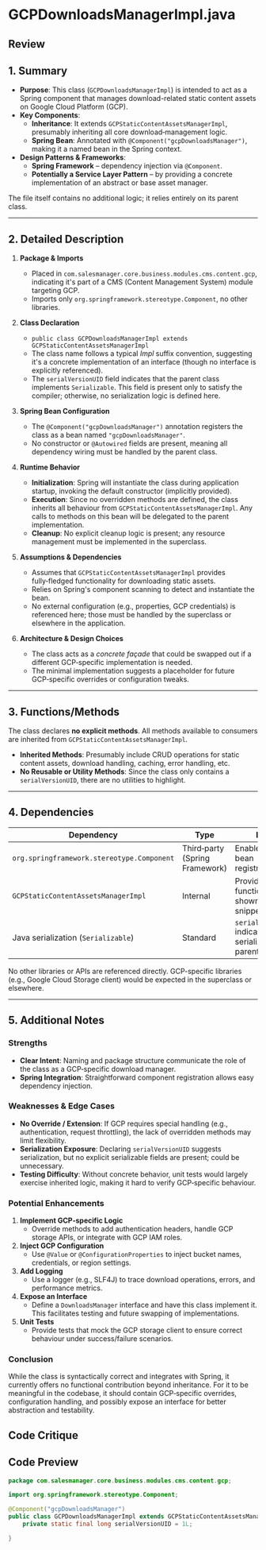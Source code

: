 # GCPDownloadsManagerImpl.java

## Review

## 1. Summary  
- **Purpose**: This class (`GCPDownloadsManagerImpl`) is intended to act as a Spring component that manages download-related static content assets on Google Cloud Platform (GCP).  
- **Key Components**:  
  - **Inheritance**: It extends `GCPStaticContentAssetsManagerImpl`, presumably inheriting all core download‑management logic.  
  - **Spring Bean**: Annotated with `@Component("gcpDownloadsManager")`, making it a named bean in the Spring context.  
- **Design Patterns & Frameworks**:  
  - **Spring Framework** – dependency injection via `@Component`.  
  - **Potentially a Service Layer Pattern** – by providing a concrete implementation of an abstract or base asset manager.  

The file itself contains no additional logic; it relies entirely on its parent class.

---

## 2. Detailed Description  
1. **Package & Imports**  
   - Placed in `com.salesmanager.core.business.modules.cms.content.gcp`, indicating it's part of a CMS (Content Management System) module targeting GCP.  
   - Imports only `org.springframework.stereotype.Component`, no other libraries.

2. **Class Declaration**  
   - `public class GCPDownloadsManagerImpl extends GCPStaticContentAssetsManagerImpl`  
   - The class name follows a typical *Impl* suffix convention, suggesting it's a concrete implementation of an interface (though no interface is explicitly referenced).  
   - The `serialVersionUID` field indicates that the parent class implements `Serializable`. This field is present only to satisfy the compiler; otherwise, no serialization logic is defined here.

3. **Spring Bean Configuration**  
   - The `@Component("gcpDownloadsManager")` annotation registers the class as a bean named `"gcpDownloadsManager"`.  
   - No constructor or `@Autowired` fields are present, meaning all dependency wiring must be handled by the parent class.

4. **Runtime Behavior**  
   - **Initialization**: Spring will instantiate the class during application startup, invoking the default constructor (implicitly provided).  
   - **Execution**: Since no overridden methods are defined, the class inherits all behaviour from `GCPStaticContentAssetsManagerImpl`. Any calls to methods on this bean will be delegated to the parent implementation.  
   - **Cleanup**: No explicit cleanup logic is present; any resource management must be implemented in the superclass.

5. **Assumptions & Dependencies**  
   - Assumes that `GCPStaticContentAssetsManagerImpl` provides fully‑fledged functionality for downloading static assets.  
   - Relies on Spring's component scanning to detect and instantiate the bean.  
   - No external configuration (e.g., properties, GCP credentials) is referenced here; those must be handled by the superclass or elsewhere in the application.

6. **Architecture & Design Choices**  
   - The class acts as a *concrete façade* that could be swapped out if a different GCP‑specific implementation is needed.  
   - The minimal implementation suggests a placeholder for future GCP‑specific overrides or configuration tweaks.

---

## 3. Functions/Methods  
The class declares **no explicit methods**. All methods available to consumers are inherited from `GCPStaticContentAssetsManagerImpl`.  
- **Inherited Methods**: Presumably include CRUD operations for static content assets, download handling, caching, error handling, etc.  
- **No Reusable or Utility Methods**: Since the class only contains a `serialVersionUID`, there are no utilities to highlight.

---

## 4. Dependencies  
| Dependency | Type | Notes |
|------------|------|-------|
| `org.springframework.stereotype.Component` | Third‑party (Spring Framework) | Enables Spring bean registration. |
| `GCPStaticContentAssetsManagerImpl` | Internal | Provides core functionality; not shown in the snippet. |
| Java serialization (`Serializable`) | Standard | `serialVersionUID` indicates serializable parent. |

No other libraries or APIs are referenced directly. GCP-specific libraries (e.g., Google Cloud Storage client) would be expected in the superclass or elsewhere.

---

## 5. Additional Notes  
### Strengths  
- **Clear Intent**: Naming and package structure communicate the role of the class as a GCP‑specific download manager.  
- **Spring Integration**: Straightforward component registration allows easy dependency injection.

### Weaknesses & Edge Cases  
- **No Override / Extension**: If GCP requires special handling (e.g., authentication, request throttling), the lack of overridden methods may limit flexibility.  
- **Serialization Exposure**: Declaring `serialVersionUID` suggests serialization, but no explicit serializable fields are present; could be unnecessary.  
- **Testing Difficulty**: Without concrete behavior, unit tests would largely exercise inherited logic, making it hard to verify GCP‑specific behaviour.

### Potential Enhancements  
1. **Implement GCP‑specific Logic**  
   - Override methods to add authentication headers, handle GCP storage APIs, or integrate with GCP IAM roles.  
2. **Inject GCP Configuration**  
   - Use `@Value` or `@ConfigurationProperties` to inject bucket names, credentials, or region settings.  
3. **Add Logging**  
   - Use a logger (e.g., SLF4J) to trace download operations, errors, and performance metrics.  
4. **Expose an Interface**  
   - Define a `DownloadsManager` interface and have this class implement it. This facilitates testing and future swapping of implementations.  
5. **Unit Tests**  
   - Provide tests that mock the GCP storage client to ensure correct behaviour under success/failure scenarios.

### Conclusion  
While the class is syntactically correct and integrates with Spring, it currently offers no functional contribution beyond inheritance. For it to be meaningful in the codebase, it should contain GCP‑specific overrides, configuration handling, and possibly expose an interface for better abstraction and testability.

## Code Critique



## Code Preview

```java
package com.salesmanager.core.business.modules.cms.content.gcp;

import org.springframework.stereotype.Component;

@Component("gcpDownloadsManager")
public class GCPDownloadsManagerImpl extends GCPStaticContentAssetsManagerImpl {
    private static final long serialVersionUID = 1L;

} 


```
